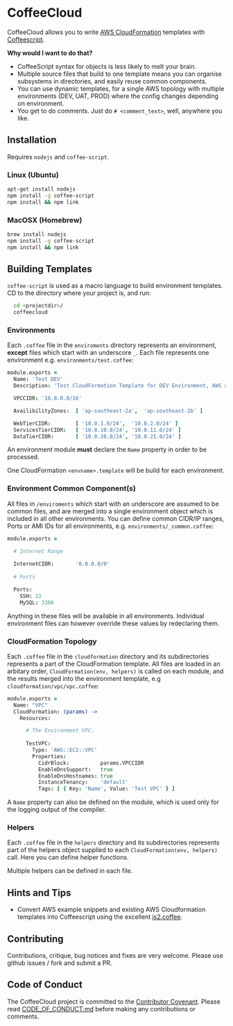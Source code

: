 # CoffeeCloud

CoffeeCloud allows you to write [AWS CloudFormation](https://aws.amazon.com/cloudformation) templates with [Coffeescript](http://coffeescript.org).

**Why would I want to do that?**

* CoffeeScript syntax for objects is less likely to melt your brain.
* Multiple source files that build to one template means you can organise subsystems in directories, and easily reuse common components.
* You can use dynamic templates, for a single AWS topology with multiple environments (DEV, UAT, PROD) where the config changes depending on environment.
* You get to do comments. Just do `# <comment_text>`, well, anywhere you like.

## Installation

Requires `nodejs` and `coffee-script`.

### Linux (Ubuntu)

```bash
apt-get install nodejs
npm install -g coffee-script
npm install && npm link
```

### MacOSX (Homebrew)

```bash
brew install nodejs
npm install -g coffee-script
npm install && npm link
```

## Building Templates

`coffee-script` is used as a macro language to build environment templates. CD to the directory where your project is, and run:

```bash
  cd <projectdir>/
  coffeecloud
```

### Environments

Each `.coffee` file in the `enviroments` directory represents an environment, **except** files which start with an underscore `_`. Each file represents one environment e.g. `environments/test.coffee`:

```coffeescript
module.exports = 
  Name: 'Test DEV'
  Description: 'Test CloudFormation Template for DEV Environment, AWS ap-southeast-2'

  VPCCIDR: '10.0.0.0/16'

  AvailibilityZones:  [ 'ap-southeast-2a',  'ap-southeast-2b' ]

  WebTierCIDR:        [ '10.0.1.0/24',  '10.0.2.0/24' ]
  ServicesTierCIDR:   [ '10.0.10.0/24', '10.0.11.0/24' ]
  DataTierCIDR:       [ '10.0.20.0/24', '10.0.21.0/24' ]
```

An environment module **must** declare the `Name` property in order to be processed.

One CloudFormation `<envname>.template` will be build for each environment.

### Environment Common Component(s)

All files in `/enviroments` which start with an underscore are assumed to be common files, and are merged into a single environment object which is included in all other environments. You can define common CIDR/IP ranges, Ports or AMI IDs for all environments, e.g. `environments/_common.coffee`:

```coffeescript
module.exports = 

  # Internet Range
  
  InternetCIDR:       '0.0.0.0/0'
  
  # Ports

  Ports:
    SSH: 22
    MySQL: 3306
```

Anything in these files will be available in all environments. Individual environment files can however override these values by redeclaring them.

### CloudFormation Topology

Each `.coffee` file in the `cloudformation` directory and its subdirectories represents a part of the CloudFormation template. All files are loaded in an arbitary order, `CloudFormation(env, helpers)` is called on each module, and the results merged into the environment template, e.g `cloudformation/vpc/vpc.coffee`:

```coffeescript
module.exports =
  Name: "VPC"
  CloudFormation: (params) ->
    Resources:

      # The Environment VPC.
      
      TestVPC:
        Type: 'AWS::EC2::VPC'
        Properties:
          CidrBlock:          params.VPCCIDR
          EnableDnsSupport:   true
          EnableDnsHostnames: true
          InstanceTenancy:    'default'
          Tags: [ { Key: 'Name', Value: 'Test VPC' } ]

```

 A `Name` property can also be defined on the module, which is used only for the logging output of the compiler.

### Helpers
Each `.coffee` file in the `helpers` directory and its subdirectories represents part of the helpers object supplied to each `CloudFormation(env, helpers)` call. Here you can define helper functions.

Multiple helpers can be defined in each file.

## Hints and Tips

* Convert AWS example snippets and existing AWS Cloudformation templates into Coffeescript using the excellent [js2.coffee](http://js2.coffee/).

## Contributing

Contributions, critique, bug notices and fixes are very welcome. Please use github issues / fork and submit a PR.

## Code of Conduct

The CoffeeCloud project is committed to the [Contributor Covenant](http://contributor-covenant.org). Please read [CODE_OF_CONDUCT.md](CODE_OF_CONDUCT.md) before making any contributions or comments.


	
